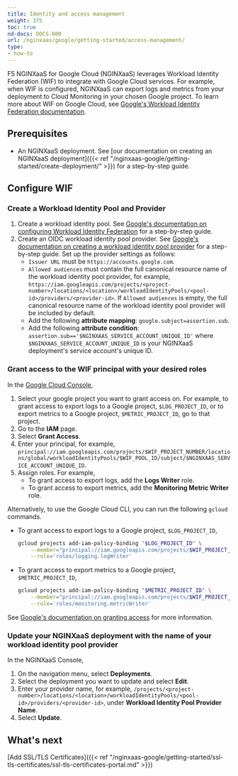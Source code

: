 ```yaml
---
title: Identity and access management
weight: 375
toc: true
nd-docs: DOCS-000
url: /nginxaas/google/getting-started/access-management/
type:
- how-to
---
```




F5 NGINXaaS for Google Cloud (NGINXaaS) leverages Workload Identity Federation (WIF) to integrate with Google Cloud services. For example, when WIF is configured, NGINXaaS can export logs and metrics from your deployment to Cloud Monitoring in your chosen Google project. To learn more about WIF on Google Cloud, see [Google's Workload Identity Federation documentation](https://cloud.google.com/iam/docs/workload-identity-federation). 

## Prerequisites

- An NGINXaaS deployment. See [our documentation on creating an NGINXaaS deployment]({{< ref "/nginxaas-google/getting-started/create-deployment/" >}}) for a step-by-step guide.

## Configure WIF

### Create a Workload Identity Pool and Provider

1. Create a workload identity pool. See [Google's documentation on configuring Workload Identity Federation](https://cloud.google.com/iam/docs/workload-identity-federation-with-other-providers#create-pool-provider) for a step-by-step guide.
1. Create an OIDC workload identity pool provider. See [Google's documentation on creating a workload identity pool provider](https://cloud.google.com/iam/docs/workload-identity-federation-with-other-providers#create-pool-provider) for a step-by-step guide. Set up the provider settings as follows:
    - `Issuer URL` must be `https://accounts.google.com`.
    - `Allowed audiences` must contain the full canonical resource name of the workload identity pool provider, for example, `https://iam.googleapis.com/projects/<project-number>/locations/<location>/workloadIdentityPools/<pool-id>/providers/<provider-id>`. If `Allowed audiences` is empty, the full canonical resource name of the workload identity pool provider will be included by default.
    - Add the following **attribute mapping**: `google.subject=assertion.sub`.
    - Add the following **attribute condition**: `assertion.sub=='$NGINXAAS_SERVICE_ACCOUNT_UNIQUE_ID'` where `$NGINXAAS_SERVICE_ACCOUNT_UNIQUE_ID` is your NGINXaaS deployment's service account's unique ID.

### Grant access to the WIF principal with your desired roles

In the [Google Cloud Console](https://console.cloud.google.com/),
1. Select your google project you want to grant access on. For example, to grant access to export logs to a Google project, `$LOG_PROJECT_ID`, or to export metrics to a Google project, `$METRIC_PROJECT_ID`, go to that project.
1. Go to the **IAM** page.
1. Select **Grant Access**.
1. Enter your principal, for example, `principal://iam.googleapis.com/projects/$WIF_PROJECT_NUMBER/locations/global/workloadIdentityPools/$WIF_POOL_ID/subject/$NGINXAAS_SERVICE_ACCOUNT_UNIQUE_ID`.
1. Assign roles. For example, 
    - To grant access to export logs, add the **Logs Writer** role.
    - To grant access to export metrics, add the **Monitoring Metric Writer** role.

Alternatively, to use the Google Cloud CLI, you can run the following `gcloud` commands.
- To grant access to export logs to a Google project, `$LOG_PROJECT_ID`,
    ```bash
    gcloud projects add-iam-policy-binding "$LOG_PROJECT_ID" \
        --member="principal://iam.googleapis.com/projects/$WIF_PROJECT_NUMBER/locations/global/workloadIdentityPools/$WIF_POOL_ID/subject/$NGINXAAS_SERVICE_ACCOUNT_UNIQUE_ID" \
        --role='roles/logging.logWriter'
    ```
- To grant access to export metrics to a Google project, `$METRIC_PROJECT_ID`,
    ```bash
    gcloud projects add-iam-policy-binding "$METRIC_PROJECT_ID" \
        --member="principal://iam.googleapis.com/projects/$WIF_PROJECT_NUMBER/locations/global/workloadIdentityPools/$WIF_POOL_ID/subject/$NGINXAAS_SERVICE_ACCOUNT_UNIQUE_ID" \
        --role='roles/monitoring.metricWriter'
    ```

See [Google's documentation on granting access](https://cloud.google.com/iam/docs/workload-identity-federation-with-other-providers#access) for more information.

### Update your NGINXaaS deployment with the name of your workload identity pool provider

In the NGINXaaS Console,
1. On the navigation menu, select **Deployments**.
1. Select the deployment you want to update and select **Edit**.
1. Enter your provider name, for example, `/projects/<project-number>/locations/<location>/workloadIdentityPools/<pool-id>/providers/<provider-id>`, under **Workload Identity Pool Provider Name**.
1. Select **Update**.

## What's next

[Add SSL/TLS Certificates]({{< ref "/nginxaas-google/getting-started/ssl-tls-certificates/ssl-tls-certificates-portal.md" >}})
